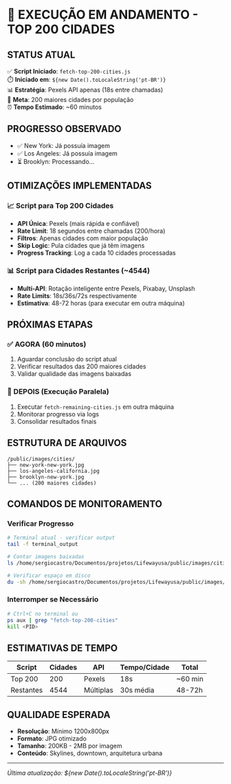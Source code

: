 # 🚀 EXECUÇÃO EM ANDAMENTO - TOP 200 CIDADES

## STATUS ATUAL
✅ **Script Iniciado**: `fetch-top-200-cities.js`  
⏱️ **Iniciado em**: `${new Date().toLocaleString('pt-BR')}`  
📊 **Estratégia**: Pexels API apenas (18s entre chamadas)  
🎯 **Meta**: 200 maiores cidades por população  
⏰ **Tempo Estimado**: ~60 minutos  

## PROGRESSO OBSERVADO
- ✅ New York: Já possuía imagem
- ✅ Los Angeles: Já possuía imagem  
- ⏳ Brooklyn: Processando...

## OTIMIZAÇÕES IMPLEMENTADAS

### 📈 Script para Top 200 Cidades
- **API Única**: Pexels (mais rápida e confiável)
- **Rate Limit**: 18 segundos entre chamadas (200/hora)
- **Filtros**: Apenas cidades com maior população
- **Skip Logic**: Pula cidades que já têm imagens
- **Progress Tracking**: Log a cada 10 cidades processadas

### 📊 Script para Cidades Restantes (~4544)
- **Multi-API**: Rotação inteligente entre Pexels, Pixabay, Unsplash
- **Rate Limits**: 18s/36s/72s respectivamente
- **Estimativa**: 48-72 horas (para executar em outra máquina)

## PRÓXIMAS ETAPAS

### ✅ AGORA (60 minutos)
1. Aguardar conclusão do script atual
2. Verificar resultados das 200 maiores cidades
3. Validar qualidade das imagens baixadas

### 🔄 DEPOIS (Execução Paralela)
1. Executar `fetch-remaining-cities.js` em outra máquina
2. Monitorar progresso via logs
3. Consolidar resultados finais

## ESTRUTURA DE ARQUIVOS
```
/public/images/cities/
├── new-york-new-york.jpg
├── los-angeles-california.jpg
├── brooklyn-new-york.jpg
└── ... (200 maiores cidades)
```

## COMANDOS DE MONITORAMENTO

### Verificar Progresso
```bash
# Terminal atual - verificar output
tail -f terminal_output

# Contar imagens baixadas
ls /home/sergiocastro/Documentos/projetos/Lifewayusa/public/images/cities/ | wc -l

# Verificar espaço em disco
du -sh /home/sergiocastro/Documentos/projetos/Lifewayusa/public/images/cities/
```

### Interromper se Necessário
```bash
# Ctrl+C no terminal ou
ps aux | grep "fetch-top-200-cities"
kill <PID>
```

## ESTIMATIVAS DE TEMPO

| Script | Cidades | API | Tempo/Cidade | Total |
|--------|---------|-----|--------------|--------|
| Top 200 | 200 | Pexels | 18s | ~60 min |
| Restantes | 4544 | Múltiplas | 30s média | 48-72h |

## QUALIDADE ESPERADA
- **Resolução**: Mínimo 1200x800px
- **Formato**: JPG otimizado
- **Tamanho**: 200KB - 2MB por imagem
- **Conteúdo**: Skylines, downtown, arquitetura urbana

---
*Última atualização: ${new Date().toLocaleString('pt-BR')}*
